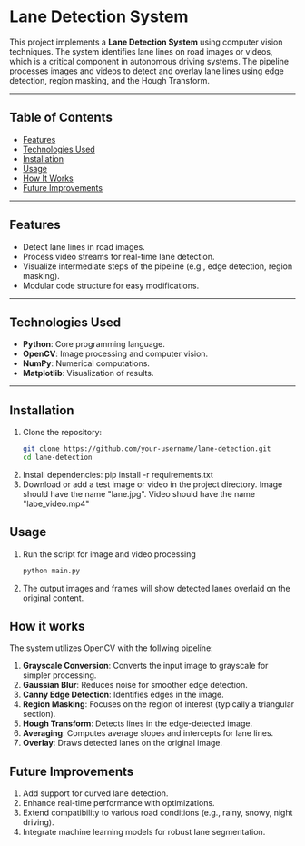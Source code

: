 # Lane Detection System

This project implements a **Lane Detection System** using computer vision techniques. The system identifies lane lines on road images or videos, which is a critical component in autonomous driving systems. The pipeline processes images and videos to detect and overlay lane lines using edge detection, region masking, and the Hough Transform.

---

## Table of Contents
- [Features](#features)
- [Technologies Used](#technologies-used)
- [Installation](#installation)
- [Usage](#usage)
- [How It Works](#how-it-works)
- [Future Improvements](#future-improvements)


---

## Features
- Detect lane lines in road images.
- Process video streams for real-time lane detection.
- Visualize intermediate steps of the pipeline (e.g., edge detection, region masking).
- Modular code structure for easy modifications.

---

## Technologies Used
- **Python**: Core programming language.
- **OpenCV**: Image processing and computer vision.
- **NumPy**: Numerical computations.
- **Matplotlib**: Visualization of results.

---

## Installation
1. Clone the repository:
   ```bash
   git clone https://github.com/your-username/lane-detection.git
   cd lane-detection
2. Install dependencies:
   pip install -r requirements.txt
3. Download or add a test image or video in the project directory.
   Image should have the name "lane.jpg". Video should have the name "labe_video.mp4"

##  Usage
1. Run the script for image and video processing
   ```bash
   python main.py
2. The output images and frames will show detected lanes overlaid on the original content.

## How it works
The system utilizes OpenCV with the follwing pipeline:
1. **Grayscale Conversion**: Converts the input image to grayscale for simpler processing.
2. **Gaussian Blur**: Reduces noise for smoother edge detection.
3. **Canny Edge Detection**: Identifies edges in the image.
4. **Region Masking**: Focuses on the region of interest (typically a triangular section).
5. **Hough Transform**: Detects lines in the edge-detected image.
6. **Averaging**: Computes average slopes and intercepts for lane lines.
7. **Overlay**: Draws detected lanes on the original image.

## Future Improvements
1. Add support for curved lane detection.
2. Enhance real-time performance with optimizations.
3. Extend compatibility to various road conditions (e.g., rainy, snowy, night driving).
4. Integrate machine learning models for robust lane segmentation.

